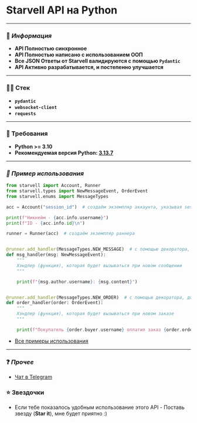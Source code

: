 # Starvell API на Python

---

### 📕 _Информация_

* __API Полностью синхронное__
* __API Полностью написано с использованием ООП__
* __Все JSON Ответы от Starvell валидируются с помощью `Pydantic`__
* __API Активно разрабатывается, и постепенно улучшается__

---

### 👨‍💻 Стек

* __`pydantic`__
* __`websocket-client`__
* __`requests`__

___

### 👑 Требования

* __Python >= 3.10__
* __Рекомендуемая версия Python: [3.13.7](https://www.python.org/downloads/release/python-3137/)__

___

### _🤖 Пример использования_

```python
from starvell import Account, Runner
from starvell.types import NewMessageEvent, OrderEvent
from starvell.enums import MessageTypes

acc = Account("session_id")  # создаём экземпляр аккаунта, указывая session_id полученный со starvell.com

print(f"Никнейм - {acc.info.username}")
print(f"ID - {acc.info.id}\n")

runner = Runner(acc)  # создаём экземпляр раннера


@runner.add_handler(MessageTypes.NEW_MESSAGE)  # с помощью декоратора, добавляем нашу функцию в хэндлеры новых сообщений
def msg_handler(msg: NewMessageEvent):
    """
    Хэндлер (функция), которая будет вызываться при новом сообщении
    """

    print(f"{msg.author.username}: {msg.content}")


@runner.add_handler(MessageTypes.NEW_ORDER)  # с помощью декоратора, добавляем нашу функцию в хэндлеры новых заказов
def order_handler(order: OrderEvent):
    """
    Хэндлер (функция), которая будет вызываться при новом заказе
    """

    print(f"Покупатель {order.buyer.username} оплатил заказ {order.order.id}")
```

* [Все примеры использования](https://github.com/kash1dd/StarvellAPI/tree/main/examples)

___

### ❓ _Прочее_

* [Чат в Telegram](https://t.me/starvell_api)

### ⭐ Звездочки

* Если тебе показалось удобным использование этого API - Поставь звезду (__Star it__), мне будет приятно :)